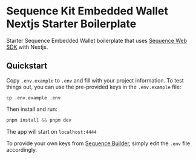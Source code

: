 # Sequence Kit Embedded Wallet Nextjs Starter Boilerplate

Starter Sequence Embedded Wallet boilerplate that uses [Sequence Web SDK](https://github.com/0xsequence/web-sdk) with Nextjs.

## Quickstart

Copy `.env.example` to `.env` and fill with your project information. To test things out, you can use the pre-provided keys in the `.env.example` file:

```
cp .env.example .env
```

Then install and run:

```js
pnpm install && pnpm dev
```

The app will start on `localhost:4444`

To provide your own keys from [Sequence Builder](https://sequence.build/), simply edit the `.env` file accordingly.
